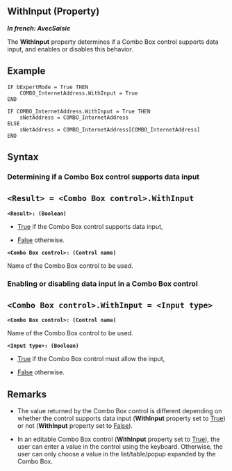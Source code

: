 
## WithInput (Property)

***In french: AvecSaisie***
	



<a name="XUse"></a>
<a name="Use"></a>
<a name="description"></a>
The **WithInput** property determines if a Combo Box control supports data input, and enables or disables this behavior. 
<a name="Example1"></a>
<a name="sample_code"></a>

## Example


```wl
IF bExpertMode = True THEN
	COMBO_InternetAddress.WithInput = True
END

IF COMBO_InternetAddress.WithInput = True THEN
	sNetAddress = COMBO_InternetAddress
ELSE
	sNetAddress = COMBO_InternetAddress[COMBO_InternetAddress]
END
```

<a name="XSYNTAX"></a>
<a name="SYNTAX1"></a>

## Syntax

### Determining if a Combo Box control supports data input

`<Result> = <Combo Box control>.WithInput`
---

**`<Result>: (Boolean)`**



- <u><u><u><u>True</u></u></u></u> if the Combo Box control supports data input,

- <u><u><u><u>False</u></u></u></u> otherwise.




**`<Combo Box control>: (Control name)`**

Name of the Combo Box control to be used.  


<a name="SYNTAX2"></a>

### Enabling or disabling data input in a Combo Box control

`<Combo Box control>.WithInput = <Input type>`
---

**`<Combo Box control>: (Control name)`**

Name of the Combo Box control to be used. 

**`<Input type>: (Boolean)`**



- <u><u><u><u>True</u></u></u></u> if the Combo Box control must allow the input, 

- <u><u><u><u>False</u></u></u></u> otherwise.  










<a name="NOTE0"></a>
<a name="NOTE0_1"></a>

## Remarks


- The value returned by the Combo Box control is different depending on whether the control supports data input (**WithInput** property set to <u><u><u><u>True</u></u></u></u>) or not (**WithInput** property set to <u><u><u><u>False</u></u></u></u>). 

- In an editable Combo Box control (**WithInput** property set to <u><u><u><u>True</u></u></u></u>), the user can enter a value in the control using the keyboard. Otherwise, the user can only choose a value in the list/table/popup expanded by the Combo Box.





